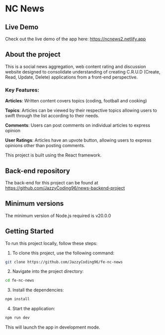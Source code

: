 # NC News

## Live Demo

Check out the live demo of the app here: https://ncnews2.netlify.app

## About the project

This is a social news aggregation, web content rating and discussion website designed to consolidate understanding of creating C.R.U.D (Create, Read, Update, Delete) applications from a front-end perspective. 

### Key Features:

**Articles**: Written content covers topics (coding, football and cooking)

**Topics**: Articles can be viewed by their respective topics allowing users to swift through the list according to their needs.

**Comments**: Users can post comments on individual articles to express opinion

**User Ratings**: Articles have an upvote button, allowing users to express opinions other than posting comments.

This project is built using the React framework.

## Back-end repository

The back-end for this project can be found at https://github.com/JazzyCoding96/news-backend-project

## Minimum versions

The minimum version of Node.js required is v20.0.0

## Getting Started
To run this project locally, follow these steps: 

1. To clone this project, use the following command: 
```bash
git clone https://github.com/JazzyCoding96/fe-nc-news
```
2. Navigate into the project directory:
```bash
cd fe-nc-news
```

3. Install the dependencies:
```bash
npm install
```

4. Start the application:
```bash
npm run dev
```

This will launch the app in development mode.

